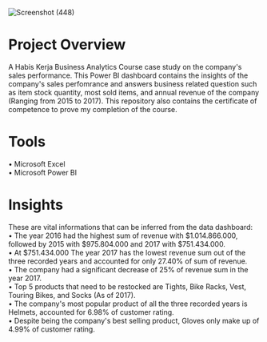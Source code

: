 ![Screenshot (448)](https://user-images.githubusercontent.com/102712597/210173132-7a139a8a-1ddf-4598-a555-065d86c522d3.png)


# Project Overview
A Habis Kerja Business Analytics Course case study on the company's sales performance. This Power BI dashboard contains the insights of the company's sales perfomrance and answers business related question such as item stock quantity, most sold items, and annual revenue of the company (Ranging from 2015 to 2017). This repository also contains the certificate of competence to prove my completion of the course.

# Tools
• Microsoft Excel <br>
• Microsoft Power BI

# Insights
These are vital informations that can be inferred from the data dashboard:  <br>
• The year 2016 had the highest sum of revenue with $1.014.866.000, followed by 2015 with $975.804.000 and 2017 with $751.434.000.  <br>
• At $751.434.000 The year 2017 has the lowest revenue sum out of the three recorded years and accounted for only 27.40% of sum of revenue.  <br>
• The company had a significant decrease of 25% of revenue sum in the year 2017.  <br>
• Top 5 products that need to be restocked are Tights, Bike Racks, Vest, Touring Bikes, and Socks (As of 2017).  <br>
• The company's most popular product of all the three recorded years is Helmets, accounted for 6.98% of customer rating.  <br>
• Despite being the company's best selling product, Gloves only make up of 4.99% of customer rating.
